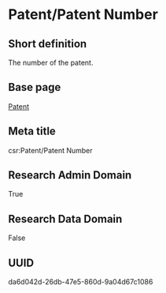 # Patent/Patent Number
## Short definition
The number of the patent.
## Base page
[Patent](../../Objects/Patent.md)
## Meta title
csr:Patent/Patent Number
## Research Admin Domain
True
## Research Data Domain
False
## UUID
da6d042d-26db-47e5-860d-9a04d67c1086
